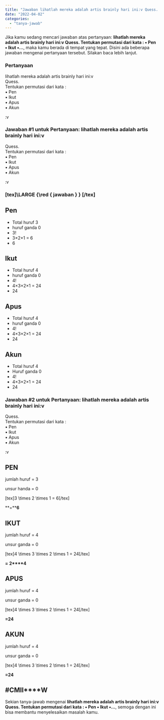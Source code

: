 ```yaml
---
title: "Jawaban lihatlah mereka adalah artis brainly hari ini:v Quess. Tentukan permutasi dari kata : ▪ Pen ▪ Ikut ▪..."
date: "2022-04-02"
categories: 
  - "tanya-jawab"
---
```


Jika kamu sedang mencari jawaban atas pertanyaan: **lihatlah mereka adalah artis brainly hari ini:v Quess. Tentukan permutasi dari kata : ▪ Pen ▪ Ikut ▪...**, maka kamu berada di tempat yang tepat. Disini ada beberapa jawaban mengenai pertanyaan tersebut. Silakan baca lebih lanjut.

### Pertanyaan

lihatlah mereka adalah artis brainly hari ini:v  
Quess.  
Tentukan permutasi dari kata :  
▪ Pen  
▪ Ikut  
▪ Apus  
▪ Akun  
  
:v​

### Jawaban #1 untuk Pertanyaan: lihatlah mereka adalah artis brainly hari ini:v  
Quess.  
Tentukan permutasi dari kata :  
▪ Pen  
▪ Ikut  
▪ Apus  
▪ Akun  
  
:v​

### \[tex\]\\LARGE {\\red { jawaban } } \[/tex\]

## Pen

- Total huruf 3
- huruf ganda 0
- 3!
- 3×2×1 = 6
- 6

## Ikut

- Total huruf 4
- huruf ganda 0
- 4!
- 4×3×2×1 = 24
- 24

## Apus

- Total huruf 4
- huruf ganda 0
- 4!
- 4×3×2×1 = 24
- 24

## Akun

- Total huruf 4
- Huruf ganda 0
- 4!
- 4×3×2×1 = 24
- 24

### Jawaban #2 untuk Pertanyaan: lihatlah mereka adalah artis brainly hari ini:v  
Quess.  
Tentukan permutasi dari kata :  
▪ Pen  
▪ Ikut  
▪ Apus  
▪ Akun  
  
:v​

## PEN

jumlah huruf \= 3

unsur handa = 0

\[tex\]3 \\times 2 \\times 1 = 6\[/tex\]

**\=****6**

## IKUT

jumlah huruf = 4

unsur ganda = 0

\[tex\]4 \\times 3 \\times 2 \\times 1 = 24\[/tex\]

**\=** **2****4**

## **APUS**

jumlah huruf = 4

unsur ganda = 0

\[tex\]4 \\times 3 \\times 2 \\times 1 = 24\[/tex\]

**\=****2****4**

## **AKUN**

jumlah huruf = 4

unsur ganda = 0

\[tex\]4 \\times 3 \\times 2 \\times 1 = 24\[/tex\]

**\=****2****4**

## **#****C****M****I****I****W**

Sekian tanya-jawab mengenai **lihatlah mereka adalah artis brainly hari ini:v Quess. Tentukan permutasi dari kata : ▪ Pen ▪ Ikut ▪...**, semoga dengan ini bisa membantu menyelesaikan masalah kamu.
